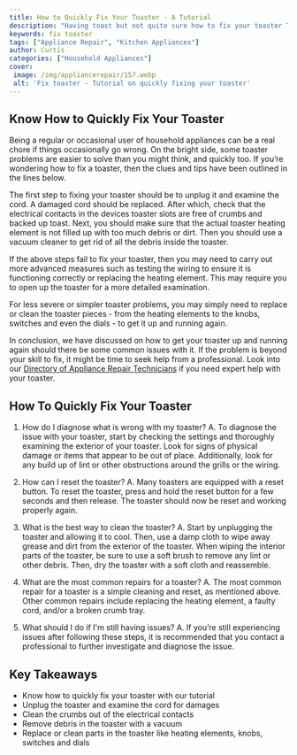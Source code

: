 ```yaml
---
title: How to Quickly Fix Your Toaster - A Tutorial
description: "Having toast but not quite sure how to fix your toaster This quick tutorial will show you how to get toasting in no time Learn more about how to quickly fix your toaster in this blog post"
keywords: fix toaster
tags: ["Appliance Repair", "Kitchen Appliances"]
author: Curtis
categories: ["Household Appliances"]
cover: 
 image: /img/appliancerepair/157.webp
 alt: 'Fix toaster - Tutorial on quickly fixing your toaster'
---
```

## Know How to Quickly Fix Your Toaster
Being a regular or occasional user of household appliances can be a real chore if things occasionally go wrong. On the bright side, some toaster problems are easier to solve than you might think, and quickly too. If you’re wondering how to fix a toaster, then the clues and tips have been outlined in the lines below.

The first step to fixing your toaster should be to unplug it and examine the cord. A damaged cord should be replaced. After which, check that the electrical contacts in the devices toaster slots are free of crumbs and backed up toast. Next, you should make sure that the actual toaster heating element is not filled up with too much debris or dirt. Then you should use a vacuum cleaner to get rid of all the debris inside the toaster.

If the above steps fail to fix your toaster, then you may need to carry out more advanced measures such as testing the wiring to ensure it is functioning correctly or replacing the heating element. This may require you to open up the toaster for a more detailed examination.

For less severe or simpler toaster problems, you may simply need to replace or clean the toaster pieces - from the heating elements to the knobs, switches and even the dials - to get it up and running again.

In conclusion, we have discussed on how to get your toaster up and running again should there be some common issues with it. If the problem is beyond your skill to fix, it might be time to seek help from a professional. Look into our [Directory of Appliance Repair Technicians](./pages/appliance-repair-technicians) if you need expert help with your toaster.

## How To Quickly Fix Your Toaster
1. How do I diagnose what is wrong with my toaster?
 A. To diagnose the issue with your toaster, start by checking the settings and thoroughly examining the exterior of your toaster. Look for signs of physical damage or items that appear to be out of place. Additionally, look for any build up of lint or other obstructions around the grills or the wiring.

2. How can I reset the toaster?
 A. Many toasters are equipped with a reset button. To reset the toaster, press and hold the reset button for a few seconds and then release. The toaster should now be reset and working properly again.

3. What is the best way to clean the toaster?
 A. Start by unplugging the toaster and allowing it to cool. Then, use a damp cloth to wipe away grease and dirt from the exterior of the toaster. When wiping the interior parts of the toaster, be sure to use a soft brush to remove any lint or other debris. Then, dry the toaster with a soft cloth and reassemble.

4. What are the most common repairs for a toaster?
 A. The most common repair for a toaster is a simple cleaning and reset, as mentioned above. Other common repairs include replacing the heating element, a faulty cord, and/or a broken crumb tray. 

5. What should I do if I'm still having issues?
 A. If you’re still experiencing issues after following these steps, it is recommended that you contact a professional to further investigate and diagnose the issue.

## Key Takeaways 
- Know how to quickly fix your toaster with our tutorial 
- Unplug the toaster and examine the cord for damages 
- Clean the crumbs out of the electrical contacts 
- Remove debris in the toaster with a vacuum 
- Replace or clean parts in the toaster like heating elements, knobs, switches and dials
